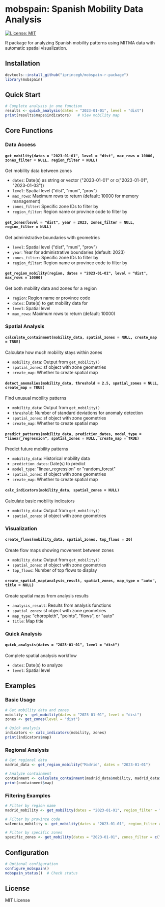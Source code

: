 # mobspain: Spanish Mobility Data Analysis

[![License: MIT](https://img.shields.io/badge/License-MIT-yellow.svg)](https://opensource.org/licenses/MIT)

R package for analyzing Spanish mobility patterns using MITMA data with automatic spatial visualization.

## Installation

```r
devtools::install_github("iprincegh/mobspain-r-package")
library(mobspain)
```

## Quick Start

```r
# Complete analysis in one function
results <- quick_analysis(dates = "2023-01-01", level = "dist")
print(results$maps$indicators)   # View mobility map
```

## Core Functions

### Data Access

#### `get_mobility(dates = "2023-01-01", level = "dist", max_rows = 10000, zones_filter = NULL, region_filter = NULL)`
Get mobility data between zones
- `dates`: Date(s) as string or vector ("2023-01-01" or c("2023-01-01", "2023-01-03"))
- `level`: Spatial level ("dist", "muni", "prov")
- `max_rows`: Maximum rows to return (default: 10000 for memory management)
- `zones_filter`: Specific zone IDs to filter by
- `region_filter`: Region name or province code to filter by

#### `get_zones(level = "dist", year = 2023, zones_filter = NULL, region_filter = NULL)`
Get administrative boundaries with geometries
- `level`: Spatial level ("dist", "muni", "prov")
- `year`: Year for administrative boundaries (default: 2023)
- `zones_filter`: Specific zone IDs to filter by
- `region_filter`: Region name or province code to filter by

#### `get_region_mobility(region, dates = "2023-01-01", level = "dist", max_rows = 10000)`
Get both mobility data and zones for a region
- `region`: Region name or province code
- `dates`: Date(s) to get mobility data for
- `level`: Spatial level
- `max_rows`: Maximum rows to return (default: 10000)

### Spatial Analysis

#### `calculate_containment(mobility_data, spatial_zones = NULL, create_map = TRUE)`
Calculate how much mobility stays within zones
- `mobility_data`: Output from `get_mobility()`
- `spatial_zones`: sf object with zone geometries
- `create_map`: Whether to create spatial map

#### `detect_anomalies(mobility_data, threshold = 2.5, spatial_zones = NULL, create_map = TRUE)`
Find unusual mobility patterns
- `mobility_data`: Output from `get_mobility()`
- `threshold`: Number of standard deviations for anomaly detection
- `spatial_zones`: sf object with zone geometries
- `create_map`: Whether to create spatial map

#### `predict_patterns(mobility_data, prediction_dates, model_type = "linear_regression", spatial_zones = NULL, create_map = TRUE)`
Predict future mobility patterns
- `mobility_data`: Historical mobility data
- `prediction_dates`: Date(s) to predict
- `model_type`: "linear_regression" or "random_forest"
- `spatial_zones`: sf object with zone geometries
- `create_map`: Whether to create spatial map

#### `calc_indicators(mobility_data, spatial_zones = NULL)`
Calculate basic mobility indicators
- `mobility_data`: Output from `get_mobility()`
- `spatial_zones`: sf object with zone geometries

### Visualization

#### `create_flows(mobility_data, spatial_zones, top_flows = 20)`
Create flow maps showing movement between zones
- `mobility_data`: Output from `get_mobility()`
- `spatial_zones`: sf object with zone geometries
- `top_flows`: Number of top flows to display

#### `create_spatial_map(analysis_result, spatial_zones, map_type = "auto", title = NULL)`
Create spatial maps from analysis results
- `analysis_result`: Results from analysis functions
- `spatial_zones`: sf object with zone geometries
- `map_type`: "choropleth", "points", "flows", or "auto"
- `title`: Map title

### Quick Analysis

#### `quick_analysis(dates = "2023-01-01", level = "dist")`
Complete spatial analysis workflow
- `dates`: Date(s) to analyze
- `level`: Spatial level

## Examples

### Basic Usage
```r
# Get mobility data and zones
mobility <- get_mobility(dates = "2023-01-01", level = "dist")
zones <- get_zones(level = "dist")

# Quick analysis
indicators <- calc_indicators(mobility, zones)
print(indicators$map)
```

### Regional Analysis
```r
# Get regional data
madrid_data <- get_region_mobility("Madrid", dates = "2023-01-01")

# Analyze containment
containment <- calculate_containment(madrid_data$mobility, madrid_data$zones)
print(containment$map)
```

### Filtering Examples
```r
# Filter by region name
madrid_mobility <- get_mobility(dates = "2023-01-01", region_filter = "Madrid")

# Filter by province code
valencia_mobility <- get_mobility(dates = "2023-01-01", region_filter = "46")

# Filter by specific zones
specific_zones <- get_mobility(dates = "2023-01-01", zones_filter = c("28079", "08019"))
```

## Configuration

```r
# Optional configuration
configure_mobspain()
mobspain_status()  # Check status
```

## License

MIT License
